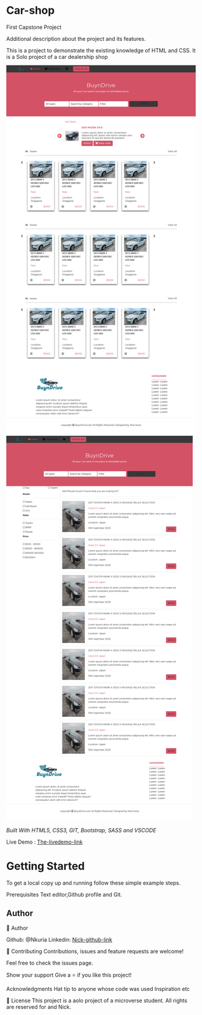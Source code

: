 # Car-shop

First Capstone Project

Additional description about the project and its features.

This is a project to demonstrate the existing knowledge of HTML and CSS. It is a Solo project of a car dealership shop

<img src="images/Screenshot_2020-09-14 BuynDrive.png" alt="Screenshot">
<img src="images/Screenshot_2020-09-14 BuynDrive(1).png" alt="Screenshot">


<i>Built With HTML5, CSS3, GIT, Bootstrap, SASS and VSCODE</i>

Live Demo : [The-livedemo-link](https://nkuria.github.io/Car-shop/)

<h1>Getting Started</h1>

To get a local copy up and running follow these simple example steps.

Prerequisites Text editor,Github profile and Git.

<h2>Author</h2>


👤 Author

Github: @Nkuria Linkedin: [Nick-github-link](https://www.linkedin.com/in/nick-kuria-a148931a9/)

🤝 Contributing Contributions, issues and feature requests are welcome!

Feel free to check the issues page.

Show your support Give a ⭐️ if you like this project!

Acknowledgments Hat tip to anyone whose code was used Inspiration etc

📝 License This project is a aolo project of a microverse student. All rights are reserved for and Nick.